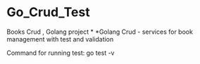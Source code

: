 # Go_Crud_Test
Books Crud , Golang project 
*
*Golang Crud - services for book management with test and validation

Command for running test:  go test -v
